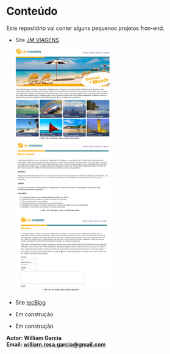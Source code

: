 # Conteúdo


Este repositório vai conter alguns pequenos projetos fron-end.

- Site [JM VIAGENS]()  

    ![homeSite](imagens-dos-projetos/g-img/1ppp.png)
    ![homeSite](imagens-dos-projetos/g-img/2ppp.png) 
    ![homeSite](imagens-dos-projetos/g-img/3ppp.png)  

- Site [tecBlog]()  

- Em construção  

- Em construção  



**Autor: William Garcia**  
**Email: william.rosa.garcia@gmail.com**
